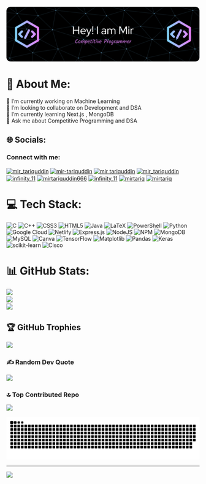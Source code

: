 ![Header](./github-header-image%20(1).png)
# 💫 About Me:
🔭 I’m currently working on Machine Learning<br>👯 I’m looking to collaborate on Development and DSA<br>🌱 I’m currently learning Next.js , MongoDB<br>💬 Ask me about Competitive Programming and DSA


## 🌐 Socials:
<h3 align="left">Connect with me:</h3>
<p align="left">
<a href="https://twitter.com/mir_tariquddin" target="blank"><img align="center" src="https://raw.githubusercontent.com/rahuldkjain/github-profile-readme-generator/master/src/images/icons/Social/twitter.svg" alt="mir_tariquddin" height="30" width="40" /></a>
<a href="https://linkedin.com/in/mir-tariquddin" target="blank"><img align="center" src="https://raw.githubusercontent.com/rahuldkjain/github-profile-readme-generator/master/src/images/icons/Social/linked-in-alt.svg" alt="mir-tariquddin" height="30" width="40" /></a>
<a href="https://fb.com/mir tariquddin" target="blank"><img align="center" src="https://raw.githubusercontent.com/rahuldkjain/github-profile-readme-generator/master/src/images/icons/Social/facebook.svg" alt="mir tariquddin" height="30" width="40" /></a>
<a href="https://instagram.com/mir_tariquddin" target="blank"><img align="center" src="https://raw.githubusercontent.com/rahuldkjain/github-profile-readme-generator/master/src/images/icons/Social/instagram.svg" alt="mir_tariquddin" height="30" width="40" /></a>
<a href="https://www.codechef.com/users/infinity_11" target="blank"><img align="center" src="https://img.icons8.com/?size=100&id=O4SEeX66BY8o&format=png&color=000000" alt="infinity_11" height="30" width="40" /></a>
<a href="https://www.hackerrank.com/mirtariquddin666" target="blank"><img align="center" src="https://raw.githubusercontent.com/rahuldkjain/github-profile-readme-generator/master/src/images/icons/Social/hackerrank.svg" alt="mirtariquddin666" height="30" width="40" /></a>
<a href="https://codeforces.com/profile/infinity_11" target="blank"><img align="center" src="https://raw.githubusercontent.com/rahuldkjain/github-profile-readme-generator/master/src/images/icons/Social/codeforces.svg" alt="infinity_11" height="30" width="40" /></a>
<a href="https://www.leetcode.com/mirtariq" target="blank"><img align="center" src="https://raw.githubusercontent.com/rahuldkjain/github-profile-readme-generator/master/src/images/icons/Social/leet-code.svg" alt="mirtariq" height="30" width="40" /></a>
<a href="https://auth.geeksforgeeks.org/user/mirtariq" target="blank"><img align="center" src="https://raw.githubusercontent.com/rahuldkjain/github-profile-readme-generator/master/src/images/icons/Social/geeks-for-geeks.svg" alt="mirtariq" height="30" width="40" /></a>
</p>

# 💻 Tech Stack:
![C](https://img.shields.io/badge/c-%2300599C.svg?style=for-the-badge&logo=c&logoColor=white) ![C++](https://img.shields.io/badge/c++-%2300599C.svg?style=for-the-badge&logo=c%2B%2B&logoColor=white) ![CSS3](https://img.shields.io/badge/css3-%231572B6.svg?style=for-the-badge&logo=css3&logoColor=white) ![HTML5](https://img.shields.io/badge/html5-%23E34F26.svg?style=for-the-badge&logo=html5&logoColor=white) ![Java](https://img.shields.io/badge/java-%23ED8B00.svg?style=for-the-badge&logo=openjdk&logoColor=white) ![LaTeX](https://img.shields.io/badge/latex-%23008080.svg?style=for-the-badge&logo=latex&logoColor=white) ![PowerShell](https://img.shields.io/badge/PowerShell-%235391FE.svg?style=for-the-badge&logo=powershell&logoColor=white) ![Python](https://img.shields.io/badge/python-3670A0?style=for-the-badge&logo=python&logoColor=ffdd54) ![Google Cloud](https://img.shields.io/badge/GoogleCloud-%234285F4.svg?style=for-the-badge&logo=google-cloud&logoColor=white) ![Netlify](https://img.shields.io/badge/netlify-%23000000.svg?style=for-the-badge&logo=netlify&logoColor=#00C7B7) ![Express.js](https://img.shields.io/badge/express.js-%23404d59.svg?style=for-the-badge&logo=express&logoColor=%2361DAFB) ![NodeJS](https://img.shields.io/badge/node.js-6DA55F?style=for-the-badge&logo=node.js&logoColor=white) ![NPM](https://img.shields.io/badge/NPM-%23CB3837.svg?style=for-the-badge&logo=npm&logoColor=white) ![MongoDB](https://img.shields.io/badge/MongoDB-%234ea94b.svg?style=for-the-badge&logo=mongodb&logoColor=white) ![MySQL](https://img.shields.io/badge/mysql-4479A1.svg?style=for-the-badge&logo=mysql&logoColor=white) ![Canva](https://img.shields.io/badge/Canva-%2300C4CC.svg?style=for-the-badge&logo=Canva&logoColor=white) ![TensorFlow](https://img.shields.io/badge/TensorFlow-%23FF6F00.svg?style=for-the-badge&logo=TensorFlow&logoColor=white) ![Matplotlib](https://img.shields.io/badge/Matplotlib-%23ffffff.svg?style=for-the-badge&logo=Matplotlib&logoColor=black) ![Pandas](https://img.shields.io/badge/pandas-%23150458.svg?style=for-the-badge&logo=pandas&logoColor=white) ![Keras](https://img.shields.io/badge/Keras-%23D00000.svg?style=for-the-badge&logo=Keras&logoColor=white) ![scikit-learn](https://img.shields.io/badge/scikit--learn-%23F7931E.svg?style=for-the-badge&logo=scikit-learn&logoColor=white) ![Cisco](https://img.shields.io/badge/cisco-%23049fd9.svg?style=for-the-badge&logo=cisco&logoColor=black)
# 📊 GitHub Stats:
![](https://github-readme-stats.vercel.app/api?username=miruddin11&theme=blue-green&hide_border=false&include_all_commits=false&count_private=false)<br/>
![](https://github-readme-streak-stats.herokuapp.com/?user=miruddin11&theme=blue-green&hide_border=false)<br/>
![](https://github-readme-stats.vercel.app/api/top-langs/?username=miruddin11&theme=blue-green&hide_border=false&include_all_commits=false&count_private=false&layout=compact)

## 🏆 GitHub Trophies
![](https://github-profile-trophy.vercel.app/?username=miruddin11&theme=blue-green&no-frame=false&no-bg=false&margin-w=4)

### ✍️ Random Dev Quote
![](https://quotes-github-readme.vercel.app/api?type=horizontal&theme=tokyonight)

### 🔝 Top Contributed Repo
![](https://github-contributor-stats.vercel.app/api?username=miruddin11&limit=5&theme=blue-green&combine_all_yearly_contributions=true)

![snake gif](https://github.com/miruddin11/miruddin11/blob/output/github-snake.svg)

---
[![](https://visitcount.itsvg.in/api?id=miruddin11&icon=5&color=1)](https://visitcount.itsvg.in)


<!-- Proudly created with <p align="center">
  <br><br>
  <br><br>
  <img src="https://leetcard.jacoblin.cool/mirtariq?theme=light&font=K2D&ext=contest">
</p>GPRM ( https://gprm.itsvg.in ) -->
